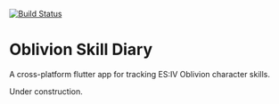 <a href="https://github.com/RG9000/oblivion-levelling-helper/actions"><img src="https://github.com/RG9000/oblivion-levelling-helper/workflows/test-oblivion-levelling-helper/badge.svg" alt="Build Status"></a>

# Oblivion Skill Diary

A cross-platform flutter app for tracking ES:IV Oblivion character skills.

Under construction.
